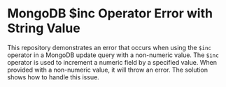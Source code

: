 # MongoDB $inc Operator Error with String Value
This repository demonstrates an error that occurs when using the `$inc` operator in a MongoDB update query with a non-numeric value. The `$inc` operator is used to increment a numeric field by a specified value. When provided with a non-numeric value, it will throw an error.  The solution shows how to handle this issue.